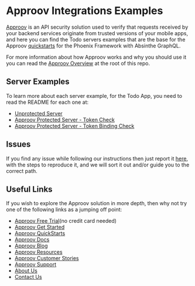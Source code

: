 # Approov Integrations Examples

[Approov](https://approov.io) is an API security solution used to verify that requests received by your backend services originate from trusted versions of your mobile apps, and here you can find the Todo servers examples that are the base for the Approov [quickstarts](/QUICKSTARTS.md) for the Phoenix Framework with Absinthe GraphQL.

For more information about how Approov works and why you should use it you can read the [Approov Overview](/OVERVIEW.md) at the root of this repo.


## Server Examples

To learn more about each server example, for the Todo App, you need to read the README for each one at:

* [Unprotected Server](./src/unprotected-server/todo)
* [Approov Protected Server - Token Check](./src/approov-protected-server/token-check/todo)
* [Approov Protected Server - Token Binding Check](./src/approov-protected-server/token-binding-check/todo)


## Issues

If you find any issue while following our instructions then just report it [here](https://github.com/approov/quickstart-elixir-phoenix-absinthe-graphql-token-check/issues), with the steps to reproduce it, and we will sort it out and/or guide you to the correct path.


## Useful Links

If you wish to explore the Approov solution in more depth, then why not try one of the following links as a jumping off point:

* [Approov Free Trial](https://approov.io/signup)(no credit card needed)
* [Approov Get Started](https://approov.io/product/demo)
* [Approov QuickStarts](https://approov.io/docs/latest/approov-integration-examples/)
* [Approov Docs](https://approov.io/docs)
* [Approov Blog](https://approov.io/blog/)
* [Approov Resources](https://approov.io/resource/)
* [Approov Customer Stories](https://approov.io/customer)
* [Approov Support](https://approov.zendesk.com/hc/en-gb/requests/new)
* [About Us](https://approov.io/company)
* [Contact Us](https://approov.io/contact)

